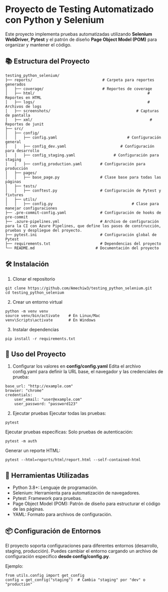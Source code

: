 
# Proyecto de Testing Automatizado con Python y Selenium

Este proyecto implementa pruebas automatizadas utilizando **Selenium WebDriver**, **Pytest** y el patrón de diseño **Page Object Model (POM)** para organizar y mantener el código.

## 📚 Estructura del Proyecto

```plaintext
testing_python_selenium/
├── reports/                               # Carpeta para reportes generados
│   ├── coverage/                          # Reportes de coverage
│   ├── html/							                       # Reportes en HTML
│   ├── logs/							                       # Archivos de logs
│   ├── screenshots/					                  # Capturas de pantalla
│   ├── xml/							                        # Reportes de junit
├── src/
│   ├── config/
│   │   ├── config.yaml					              # Configuración general
│   │   ├── config_dev.yaml				           # Configuración para desarrollo
│   │   ├── config_staging.yaml			        # Configuración para staging
│   │   ├── config_production.yaml        # Configuración para producción
│   ├── pages/
│   │   ├── base_page.py                  # Clase base para todas las páginas
│   ├── tests/
│   │   ├── conftest.py                   # Configuración de Pytest y fixtures
│   ├── utils/
│   │   ├── config.py					                # Clase para manejar configuraciones
├── .pre-commit-config.yaml               # Configuración de hooks de pre-commit
├── .azure-pipelines.yml                  # Archivo de configuración para la CI con Azure Pipelines, que define los pasos de construcción, pruebas y despliegue del proyecto.
├── pytest.ini                            # Configuración global de Pytest
├── requirements.txt                      # Dependencias del proyecto
└── README.md							# Documentación del proyecto
```
## 🛠️ Instalación
1.  Clonar el repositorio
```plaintext
git clone https://github.com/Amechiw3/testing_python_selenium.git
cd testing_python_selenium
```
2. Crear un entorno virtual
```ssh
python -m venv venv
source venv/bin/activate    # En Linux/Mac
venv\Scripts\activate       # En Windows
 ```
3. Instalar dependencias
```ssh
pip install -r requirements.txt
```

## 🚀 Uso del Proyecto
1. Configurar los valores en **config/config.yaml**
Edita el archivo config.yaml para definir la URL base, el navegador y las credenciales de prueba:
```plaintext
base_url: "http://example.com"
browser: "chrome"
credentials:
    user_email: "user@example.com"
    user_password: "password123"
```
2. Ejecutar pruebas
Ejecutar todas las pruebas:
```plaintext
pytest
```

Ejecutar pruebas específicas:
Solo pruebas de autenticación:
```
pytest -m auth
```
Generar un reporte HTML:
```
pytest --html=reports/html/report.html --self-contained-html
```

## 🧰 Herramientas Utilizadas
- Python 3.8+: Lenguaje de programación.
- Selenium: Herramienta para automatización de navegadores.
- Pytest: Framework para pruebas.
- Page Object Model (POM): Patrón de diseño para estructurar el código de las páginas.
- YAML: Formato para archivos de configuración.

## 📦 Configuración de Entornos
El proyecto soporta configuraciones para diferentes entornos (desarrollo, staging, producción). Puedes cambiar el entorno cargando un archivo de configuración específico **desde config/config.py**.

Ejemplo:
```
from utils.config import get_config
config = get_config("staging")  # Cambia "staging" por "dev" o "production"
```
